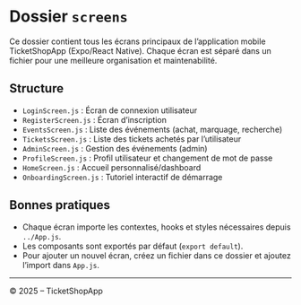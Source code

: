 # Dossier `screens`

Ce dossier contient tous les écrans principaux de l’application mobile TicketShopApp (Expo/React Native).
Chaque écran est séparé dans un fichier pour une meilleure organisation et maintenabilité.

## Structure

- `LoginScreen.js` : Écran de connexion utilisateur
- `RegisterScreen.js` : Écran d’inscription
- `EventsScreen.js` : Liste des événements (achat, marquage, recherche)
- `TicketsScreen.js` : Liste des tickets achetés par l’utilisateur
- `AdminScreen.js` : Gestion des événements (admin)
- `ProfileScreen.js` : Profil utilisateur et changement de mot de passe
- `HomeScreen.js` : Accueil personnalisé/dashboard
- `OnboardingScreen.js` : Tutoriel interactif de démarrage

## Bonnes pratiques
- Chaque écran importe les contextes, hooks et styles nécessaires depuis `../App.js`.
- Les composants sont exportés par défaut (`export default`).
- Pour ajouter un nouvel écran, créez un fichier dans ce dossier et ajoutez l’import dans `App.js`.

---

© 2025 – TicketShopApp

